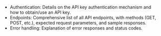 - Authentication: Details on the API key authentication mechanism and how to obtain/use an API key.
- Endpoints: Comprehensive list of all API endpoints, with methods (GET, POST, etc.), expected request parameters, and sample responses.
- Error handling: Explanation of error responses and status codes.